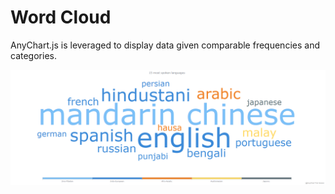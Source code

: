 # Word Cloud

AnyChart.js is leveraged to display data given comparable frequencies and categories.

![Demo of Word Cloud](/wordCloud/Demo.png)
